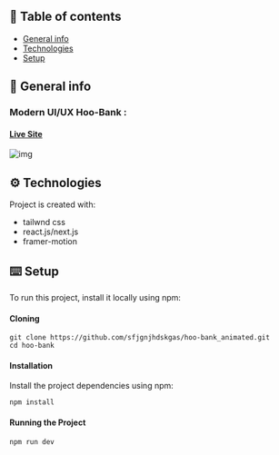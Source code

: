 ## 📜 Table of contents
* [General info](#general-info)
* [Technologies](#technologies)
* [Setup](#setup)

## 📄 General info
### Modern UI/UX Hoo-Bank :
#### <a href="https://main--hoo-bank-animated.netlify.app/" target="_blank"> Live Site </a>
![img](https://github.com/sfjgnjhdskgas/hoo-bank/assets/149872862/d9e80869-7303-4733-9e57-6d2eccd8fdc8)


## ⚙️ Technologies
Project is created with:
* tailwnd css
* react.js/next.js
* framer-motion
	
## ⌨️ Setup
To run this project, install it locally using npm:
#### Cloning
```
git clone https://github.com/sfjgnjhdskgas/hoo-bank_animated.git
cd hoo-bank
```
#### Installation
Install the project dependencies using npm:
```
npm install
```
#### Running the Project
```
npm run dev
```
